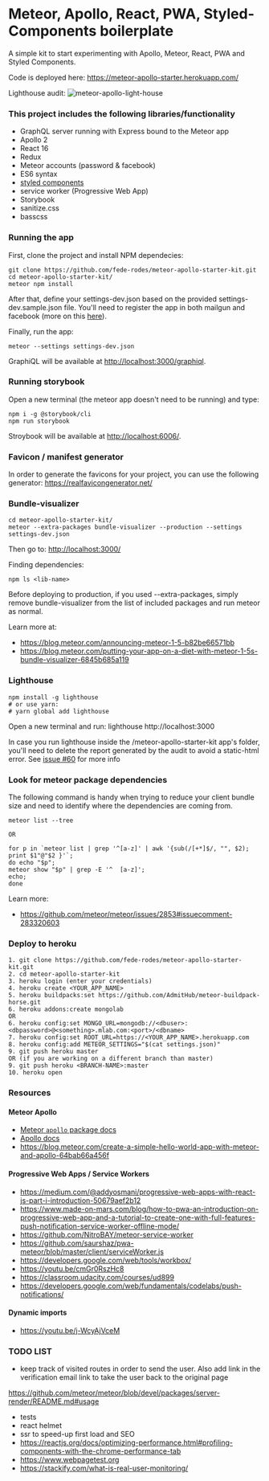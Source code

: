 # Meteor, Apollo, React, PWA, Styled-Components boilerplate

A simple kit to start experimenting with Apollo, Meteor, React, PWA and Styled Components.

Code is deployed here: https://meteor-apollo-starter.herokuapp.com/

Lighthouse audit:
![meteor-apollo-light-house](https://user-images.githubusercontent.com/16927407/33520209-a856dc66-d7b6-11e7-9b6c-acc36ea2ee4f.png)

### This project includes the following libraries/functionality
- GraphQL server running with Express bound to the Meteor app
- Apollo 2
- React 16
- Redux
- Meteor accounts (password & facebook)
- ES6 syntax
- [styled components](https://youtu.be/qu4U7lwZTRI)
- service worker (Progressive Web App)
- Storybook
- sanitize.css
- basscss

### Running the app
First, clone the project and install NPM dependecies:
```
git clone https://github.com/fede-rodes/meteor-apollo-starter-kit.git
cd meteor-apollo-starter-kit/
meteor npm install
```
After that, define your settings-dev.json based on the provided settings-dev.sample.json file. You'll need to register the app in both mailgun and facebook (more on this [here](https://medium.com/@jaaaco/add-facebook-login-to-meteor-app-in-2-minutes-3c744b46009e)).

Finally, run the app:
```
meteor --settings settings-dev.json
```
GraphiQL will be available at [http://localhost:3000/graphiql](http://localhost:3000/graphiql).

### Running storybook
Open a new terminal (the meteor app doesn't need to be running) and type:
```
npm i -g @storybook/cli
npm run storybook
```
Stroybook will be available at [http://localhost:6006/](http://localhost:6006/).

### Favicon / manifest generator
In order to generate the favicons for your project, you can use the following generator:
https://realfavicongenerator.net/

### Bundle-visualizer
```
cd meteor-apollo-starter-kit/
meteor --extra-packages bundle-visualizer --production --settings settings-dev.json
```

Then go to: [http://localhost:3000/](http://localhost:3000/)

Finding dependencies:
```
npm ls <lib-name>
```

Before deploying to production, if you used --extra-packages, simply remove bundle-visualizer from the list of included packages and run meteor as normal.

Learn more at:
- https://blog.meteor.com/announcing-meteor-1-5-b82be66571bb
- https://blog.meteor.com/putting-your-app-on-a-diet-with-meteor-1-5s-bundle-visualizer-6845b685a119

### Lighthouse
```
npm install -g lighthouse
# or use yarn:
# yarn global add lighthouse
```

Open a new terminal and run: lighthouse http://localhost:3000

In case you run lighthouse inside the /meteor-apollo-starter-kit app's folder, you'll need to delete the report generated by the audit to avoid a static-html error. See [issue #60](https://github.com/fede-rodes/meteor-apollo-starter-kit/issues/60) for more info

### Look for meteor package dependencies
The following command is handy when trying to reduce your client bundle size and need to identify where the dependencies are coming from.
```
meteor list --tree

OR

for p in `meteor list | grep '^[a-z]' | awk '{sub(/[+*]$/, "", $2);
print $1"@"$2 }'`;
do echo "$p";
meteor show "$p" | grep -E '^  [a-z]';
echo;
done
```
Learn more:
- https://github.com/meteor/meteor/issues/2853#issuecomment-283320603


### Deploy to heroku
```
1. git clone https://github.com/fede-rodes/meteor-apollo-starter-kit.git
2. cd meteor-apollo-starter-kit
3. heroku login (enter your credentials)
4. heroku create <YOUR_APP_NAME>
5. heroku buildpacks:set https://github.com/AdmitHub/meteor-buildpack-horse.git
6. heroku addons:create mongolab
OR
6. heroku config:set MONGO_URL=mongodb://<dbuser>:<dbpassword>@<something>.mlab.com:<port>/<dbname>
7. heroku config:set ROOT_URL=https://<YOUR_APP_NAME>.herokuapp.com
8. heroku config:add METEOR_SETTINGS="$(cat settings.json)"
9. git push heroku master
OR (if you are working on a different branch than master)
9. git push heroku <BRANCH-NAME>:master
10. heroku open
```

### Resources

#### Meteor Apollo
- [Meteor `apollo` package docs](http://dev.apollodata.com/core/meteor.html)
- [Apollo docs](http://dev.apollodata.com/)
- https://blog.meteor.com/create-a-simple-hello-world-app-with-meteor-and-apollo-64bab66a456f


#### Progressive Web Apps / Service Workers
- https://medium.com/@addyosmani/progressive-web-apps-with-react-js-part-i-introduction-50679aef2b12
- https://www.made-on-mars.com/blog/how-to-pwa-an-introduction-on-progressive-web-app-and-a-tutorial-to-create-one-with-full-features-push-notification-service-worker-offline-mode/
- https://github.com/NitroBAY/meteor-service-worker
- https://github.com/saurshaz/pwa-meteor/blob/master/client/serviceWorker.js
- https://developers.google.com/web/tools/workbox/
- https://youtu.be/cmGr0RszHc8
- https://classroom.udacity.com/courses/ud899
- https://developers.google.com/web/fundamentals/codelabs/push-notifications/

#### Dynamic imports
- https://youtu.be/j-WcyAjVceM


### TODO LIST
- keep track of
visited routes in order to send the user. Also add link in the verification email link to take the user back to the original page

 https://github.com/meteor/meteor/blob/devel/packages/server-render/README.md#usage

- tests
- react helmet
- ssr to speed-up first load and SEO
- https://reactjs.org/docs/optimizing-performance.html#profiling-components-with-the-chrome-performance-tab
- https://www.webpagetest.org
- https://stackify.com/what-is-real-user-monitoring/
